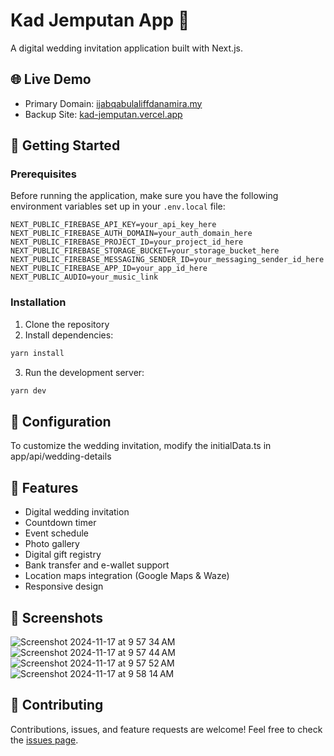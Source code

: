 # Kad Jemputan App 🎉

A digital wedding invitation application built with Next.js.

## 🌐 Live Demo

- Primary Domain: [ijabqabulaliffdanamira.my](https://ijabqabulaliffdanamira.my)
- Backup Site: [kad-jemputan.vercel.app](https://kad-jemputan.vercel.app)

## 🚀 Getting Started

### Prerequisites

Before running the application, make sure you have the following environment variables set up in your `.env.local` file:

```env
NEXT_PUBLIC_FIREBASE_API_KEY=your_api_key_here
NEXT_PUBLIC_FIREBASE_AUTH_DOMAIN=your_auth_domain_here
NEXT_PUBLIC_FIREBASE_PROJECT_ID=your_project_id_here
NEXT_PUBLIC_FIREBASE_STORAGE_BUCKET=your_storage_bucket_here
NEXT_PUBLIC_FIREBASE_MESSAGING_SENDER_ID=your_messaging_sender_id_here
NEXT_PUBLIC_FIREBASE_APP_ID=your_app_id_here
NEXT_PUBLIC_AUDIO=your_music_link
```

### Installation

1. Clone the repository
2. Install dependencies:

```bash
yarn install
```

3. Run the development server:

```bash
yarn dev
```

## 📝 Configuration

To customize the wedding invitation, modify the initialData.ts in app/api/wedding-details

## 🎯 Features

- Digital wedding invitation
- Countdown timer
- Event schedule
- Photo gallery
- Digital gift registry
- Bank transfer and e-wallet support
- Location maps integration (Google Maps & Waze)
- Responsive design

## 📱 Screenshots

![Screenshot 2024-11-17 at 9 57 34 AM](https://github.com/user-attachments/assets/4a329e60-1012-4e0c-bbf8-aec303818f9b)
![Screenshot 2024-11-17 at 9 57 44 AM](https://github.com/user-attachments/assets/5f1716d2-36dd-4187-8c0a-4915eaed5f2f)
![Screenshot 2024-11-17 at 9 57 52 AM](https://github.com/user-attachments/assets/4512898d-041c-4183-b131-39ac741dace4)
![Screenshot 2024-11-17 at 9 58 14 AM](https://github.com/user-attachments/assets/5bb1b623-d805-4c41-8dbf-73420e1cb4f0)

## 🤝 Contributing

Contributions, issues, and feature requests are welcome! Feel free to check the [issues page](link-to-your-issues-page).
